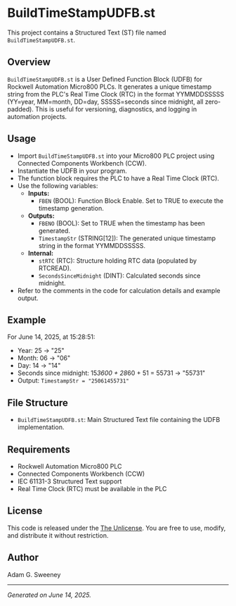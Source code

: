# BuildTimeStampUDFB.st

This project contains a Structured Text (ST) file named `BuildTimeStampUDFB.st`.

## Overview
`BuildTimeStampUDFB.st` is a User Defined Function Block (UDFB) for Rockwell Automation Micro800 PLCs. It generates a unique timestamp string from the PLC's Real Time Clock (RTC) in the format YYMMDDSSSSS (YY=year, MM=month, DD=day, SSSSS=seconds since midnight, all zero-padded). This is useful for versioning, diagnostics, and logging in automation projects.

## Usage
- Import `BuildTimeStampUDFB.st` into your Micro800 PLC project using Connected Components Workbench (CCW).
- Instantiate the UDFB in your program.
- The function block requires the PLC to have a Real Time Clock (RTC).
- Use the following variables:
  - **Inputs:**
    - `FBEN` (BOOL): Function Block Enable. Set to TRUE to execute the timestamp generation.
  - **Outputs:**
    - `FBENO` (BOOL): Set to TRUE when the timestamp has been generated.
    - `TimestampStr` (STRING[12]): The generated unique timestamp string in the format YYMMDDSSSSS.
  - **Internal:**
    - `stRTC` (RTC): Structure holding RTC data (populated by RTCREAD).
    - `SecondsSinceMidnight` (DINT): Calculated seconds since midnight.
- Refer to the comments in the code for calculation details and example output.

## Example
For June 14, 2025, at 15:28:51:
- Year: 25 → "25"
- Month: 06 → "06"
- Day: 14 → "14"
- Seconds since midnight: 15*3600 + 28*60 + 51 = 55731 → "55731"
- Output: `TimestampStr = "25061455731"`

## File Structure
- `BuildTimeStampUDFB.st`: Main Structured Text file containing the UDFB implementation.

## Requirements
- Rockwell Automation Micro800 PLC
- Connected Components Workbench (CCW)
- IEC 61131-3 Structured Text support
- Real Time Clock (RTC) must be available in the PLC

## License
This code is released under the [The Unlicense](https://unlicense.org/). You are free to use, modify, and distribute it without restriction.

## Author
Adam G. Sweeney

---
*Generated on June 14, 2025.*
